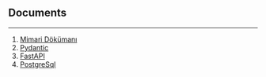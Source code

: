 ## Documents
---
1. [Mimari Dökümanı](https://levelup.gitconnected.com/structuring-fastapi-project-using-3-tier-design-pattern-4d2e88a55757)
2. [Pydantic](https://realpython.com/python-pydantic/)
3. [FastAPI](https://realpython.com/fastapi-python-web-apis/)
4. [PostgreSql](https://fastapi.tiangolo.com/tutorial/sql-databases/)
